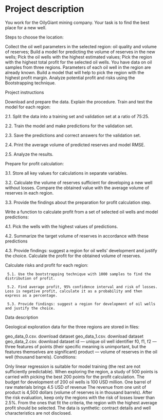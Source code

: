 # Project description

You work for the OilyGiant mining company. Your task is to find the best place for a new well.

Steps to choose the location:

Collect the oil well parameters in the selected region: oil quality and volume of reserves;
Build a model for predicting the volume of reserves in the new wells;
Pick the oil wells with the highest estimated values;
Pick the region with the highest total profit for the selected oil wells.
You have data on oil samples from three regions. Parameters of each oil well in the region are already known. Build a model that will help to pick the region with the highest profit margin. Analyze potential profit and risks using the Bootstrapping technique.

Project instructions

Download and prepare the data. Explain the procedure.
Train and test the model for each region:

 2.1. Split the data into a training set and validation set at a ratio of 75:25.

 2.2. Train the model and make predictions for the validation set.

 2.3. Save the predictions and correct answers for the validation set.

 2.4. Print the average volume of predicted reserves and model RMSE.

 2.5. Analyze the results.

Prepare for profit calculation:

 3.1. Store all key values for calculations in separate variables.

 3.2. Calculate the volume of reserves sufficient for developing a new well without losses. Compare the obtained value with the average volume of reserves in each region.

 3.3. Provide the findings about the preparation for profit calculation step.

Write a function to calculate profit from a set of selected oil wells and model predictions:

 4.1. Pick the wells with the highest values of predictions. 

 4.2. Summarize the target volume of reserves in accordance with these predictions

 4.3. Provide findings: suggest a region for oil wells' development and justify the choice. Calculate the profit for the obtained volume of reserves.

Calculate risks and profit for each region:

     5.1. Use the bootstrapping technique with 1000 samples to find the distribution of profit.

     5.2. Find average profit, 95% confidence interval and risk of losses. Loss is negative profit, calculate it as a probability and then express as a percentage.

     5.3. Provide findings: suggest a region for development of oil wells and justify the choice.

Data description

Geological exploration data for the three regions are stored in files:

geo_data_0.csv. download dataset
geo_data_1.csv. download dataset
geo_data_2.csv. download dataset
id — unique oil well identifier
f0, f1, f2 — three features of points (their specific meaning is unimportant, but the features themselves are significant)
product — volume of reserves in the oil well (thousand barrels).
Conditions:

Only linear regression is suitable for model training (the rest are not sufficiently predictable).
When exploring the region, a study of 500 points is carried with picking the best 200 points for the profit calculation.
The budget for development of 200 oil wells is 100 USD million.
One barrel of raw materials brings 4.5 USD of revenue The revenue from one unit of product is 4,500 dollars (volume of reserves is in thousand barrels).
After the risk evaluation, keep only the regions with the risk of losses lower than 2.5%. From the ones that fit the criteria, the region with the highest average profit should be selected.
The data is synthetic: contract details and well characteristics are not disclosed.
